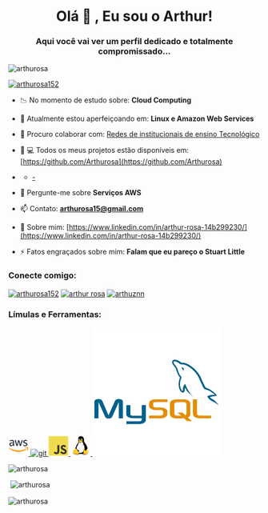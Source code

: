 <h1 align="center">Olá 👋 , Eu sou o Arthur!</h1>
<h3 align="center">Aqui você vai ver um perfil dedicado e totalmente compromissado...</h3>

<p align="left"> <img src="https://komarev.com/ghpvc/?username=arthurosa&label=Profile%20views&color=0e75b6&style=flat" alt="arthurosa" /> </p>

<p align="left"> <a href="https://twitter.com/arthurosa152" target="blank"><img src="https://img.shields.io/twitter/follow/arthurosa152?logo=twitter&style=for-the-badge" alt="arthurosa152" /></a> </p>

- 📉 No momento de estudo sobre: **Cloud Computing**

- 🌱 Atualmente estou aperfeiçoando em: **Linux e Amazon Web Services**

- 👯 Procuro colaborar com: [Redes de institucionais de ensino Tecnológico](https://github.com/Arthurosa)

- 👨 💻 Todos os meus projetos estão disponíveis em: [https://github.com/Arthurosa](https://github.com/Arthurosa)

- - [-](-)

- 💬 Pergunte-me sobre **Serviços AWS**

- 📫 Contato: **arthurosa15@gmail.com**

- 📄 Sobre mim: [https://www.linkedin.com/in/arthur-rosa-14b299230/](https://www.linkedin.com/in/arthur-rosa-14b299230/)

- ⚡ Fatos engraçados sobre mim: **Falam que eu pareço o Stuart Little**

<h3 alinhar="esquerda">Conecte comigo:</h3>
<p align="left">
<a href="https://twitter.com/arthurosa152" target="blank"><img align="center" src="https://raw.githubusercontent.com/rahuldkjain/github-profile-readme-generator/master/src/images/icons/Social/twitter.svg" alt="arthurosa152" altura="30" largura="40" /></a>
<a href="https://linkedin.com/in/arthur rosa" target="blank"><img align="center" src="https://raw.githubusercontent.com/rahuldkjain/github-profile-readme-generator/master/src/images/icons/Social/linked-in-alt.svg" alt="arthur rosa" height="30" width="40" / ></a>
<a href="https://instagram.com/arthuznn" target="blank"><img align="center" src="https://raw.githubusercontent.com/rahuldkjain/github-profile-readme-generator/master/src/images/icons/Social/instagram.svg" alt="arthuznn" height="30" largura="40" /></a>
</p>

<h3 align="esquerda">Límulas e Ferramentas:</h3>
<p align="left"> <a href="https://aws.amazon.com" target="_blank" rel="noreferrer"> <img src="https://raw.githubusercontent.com/devicons/devicon/master/icons/amazonwebservices/amazonwebservices-original-wordmark.svg" alt="aws" width="40" height="40"/> </a> <a href="https://git-scm.com/" target="_blank" rel="noreferrer"> <img src="https://www.vectorlogo.zone/logos/git-scm/git-scm-icon.svg" alt="git" width="40" height="40"/> </a > <a href="https://developer.mozilla.org/en-US/docs/Web/JavaScript" target="_blank" rel="noreferrer"> <img src="https://raw.githubusercontent.com/devicons/devicon/master/icons/javascript/javascript-original.svg" alt="javascript" width="40" height="40"/> </a> <a href="https://www.linux.org/" target="_blank" rel="noreferrer"> <img src="https://raw.githubusercontent.com/devicons/devicon/master/icons/linux/linux-original.svg" alt="linux" largura="40" height="40"/> </a> <a href="https://www.mysql.com/" target="_blank" rel="noreferrer"> <img src="https://raw.githubusercontent.com/devicons/devicon/master/icons/mysql/mysql-original-wordmark.svg" alt="mysql" largura="40" altura="40"/> </a> </p>

<p><img align="esquerda" src=" https://github-readme-stats.vercel.app/api/top-langs?username=arthurosa&show_icons=true&theme=dark&locale=en&layout=compact" alt="arthurosa" /></p>

<p>&nbsp;<img align="center" src="https://github-readme-stats.vercel.app/api?username=arthurosa&show_icons=true&theme=dark&locale=en" alt="arthurosa" /></p>

<p><img align="center" src="https://github-readme-streak-stats.herokuapp.com/?user=arthurosa&theme=dark" alt="arthurosa" /></p>
